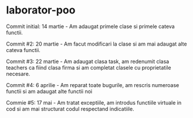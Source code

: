 # laborator-poo

Commit initial: 14 martie - Am adaugat primele clase si primele cateva functii.

Commit #2: 20 martie - Am facut modificari la clase si am mai adaugat alte cateva functii.

Commit #3: 22 martie - Am adaugat clasa task, am redenumit clasa teachers ca fiind clasa firma si am completat clasele cu proprietatile necesare.

Commit #4: 6 aprilie - Am reparat toate bugurile, am rescris numeroase functii si am adaugat alte functii noi 

Commie #5: 17 mai - Am tratat exceptiile, am introdus functiile virtuale in cod si am mai structurat codul respectand indicatiile.
